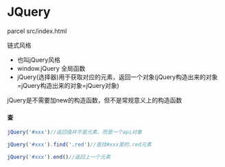 # JQuery

parcel src/index.html

链式风格
- 也叫jQuery风格
- window.jQuery 全局函数
- jQuery(选择器)用于获取对应的元素，返回一个对象(jQuery构造出来的对象=jQuery构造出来的对象=jQuery对象)
  
jQuery是不需要加new的构造函数，但不是常规意义上的构造函数

#### 查
```js
jQuery('#xxx')//返回值并不是元素，而是一个api对象
```
```js
jQuery('#xxx').find('.red')//查找#xxx里的.red元素
```
```js
jQuery('#xxx').end()//返回上一个元素
```